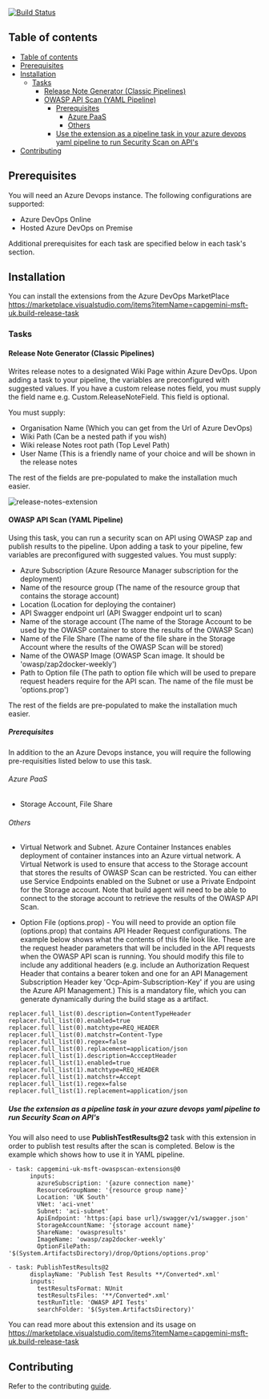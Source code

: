 [![Build Status](https://capgeminiuk.visualstudio.com/GitHub%20Support/_apis/build/status/CI-Builds/Azure%20DevOps%20Extensions/Capgemini.msft-release-extensions?branchName=master)](https://capgeminiuk.visualstudio.com/GitHub%20Support/_build/latest?definitionId=218&branchName=master)

## Table of contents

- [Table of contents](#table-of-contents)
- [Prerequisites](#prerequisites)
- [Installation](#installation)
  - [Tasks](#tasks)
    - [Release Note Generator (Classic Pipelines)](#release-note-generator-classic-pipelines)
    - [OWASP API Scan (YAML Pipeline)](#owasp-api-scan-yaml-pipeline)
      - [Prerequisites](#prerequisites-1)
        - [Azure PaaS](#azure-paas)
        - [Others](#others)
      - [Use the extension as a pipeline task in your azure devops yaml pipeline to run Security Scan on API's](#use-the-extension-as-a-pipeline-task-in-your-azure-devops-yaml-pipeline-to-run-security-scan-on-apis)
- [Contributing](#contributing)

## Prerequisites
You will need an Azure Devops instance. The following configurations are supported:
- Azure DevOps Online
- Hosted Azure DevOps on Premise

Additional prerequisites for each task are specified below in each task's section.

## Installation

You can install the extensions from the Azure DevOps MarketPlace https://marketplace.visualstudio.com/items?itemName=capgemini-msft-uk.build-release-task 

### Tasks

#### Release Note Generator (Classic Pipelines)
Writes release notes to a designated Wiki Page within Azure DevOps. Upon adding a task to your pipeline, the variables are preconfigured with suggested values. If you have a custom release notes field, you must supply the field name e.g. Custom.ReleaseNoteField. This field is optional.

You must supply:
- Organisation Name (Which you can get from the Url of Azure DevOps)
- Wiki Path (Can be a nested path if you wish)
- Wiki release Notes root path (Top Level Path)
- User Name (This is a friendly name of your choice and will be shown in the release notes

The rest of the fields are pre-populated to make the installation much easier.

![release-notes-extension](https://user-images.githubusercontent.com/22330376/129528879-1d752e28-5866-48be-9329-66989fc6d8e3.png)


#### OWASP API Scan (YAML Pipeline)

Using this task, you can run a security scan on API using OWASP zap and publish results to the pipeline. Upon adding a task to your pipeline, few variables are preconfigured with suggested values.
You must supply:
- Azure Subscription (Azure Resource Manager subscription for the deployment)
- Name of the resource group (The name of the resource group that contains the storage account)
- Location (Location for deploying the container)
- API Swagger endpoint url (API Swagger endpoint url to scan)
- Name of the storage account (The name of the Storage Account to be used by the OWASP container to store the results of the OWASP Scan)
- Name of the File Share (The name of the file share in the Storage Account where the results of the OWASP Scan will be stored)
- Name of the OWASP Image (OWASP Scan image. It should be 'owasp/zap2docker-weekly')
- Path to Option file (The path to option file which will be used to prepare request headers require for the API scan. The name of the file must be 'options.prop')

The rest of the fields are pre-populated to make the installation much easier.

##### Prerequisites
In addition to the an Azure Devops instance, you will require the following pre-requisities listed below to use this task.
###### Azure PaaS
- Storage Account, File Share
###### Others

- Virtual Network and Subnet. Azure Container Instances enables deployment of container instances into an Azure virtual network. A Virtual Network is used to ensure that access to the Storage account that stores the results of OWASP Scan can be restricted. You can either use Service Endpoints enabled on the Subnet or use a Private Endpoint for the Storage account. Note that build agent will need to be able to connect to the storage account to retrieve the results of the OWASP API Scan. 

- Option File (options.prop) - You will need to provide an option file (options.prop) that contains API Header Request configurations. The example below shows what the contents of this file look like. These are the request header parameters that will be included in the API requests when the OWASP API scan is running. You should modify this file to include any additional headers (e.g. include an Authorization Request Header that contains a bearer token and one for an API Management Subscription Header key 'Ocp-Apim-Subscription-Key' if you are using the Azure API Management.) This is a mandatory file, which you can generate dynamically during the build stage as a artifact. 

```
replacer.full_list(0).description=ContentTypeHeader 
replacer.full_list(0).enabled=true 
replacer.full_list(0).matchtype=REQ_HEADER 
replacer.full_list(0).matchstr=Content-Type 
replacer.full_list(0).regex=false 
replacer.full_list(0).replacement=application/json 
replacer.full_list(1).description=AccceptHeader 
replacer.full_list(1).enabled=true 
replacer.full_list(1).matchtype=REQ_HEADER 
replacer.full_list(1).matchstr=Accept 
replacer.full_list(1).regex=false 
replacer.full_list(1).replacement=application/json

```


#####  Use the extension as a pipeline task in your azure devops yaml pipeline to run Security Scan on API's
You will also need to use **PublishTestResults@2** task with this extension in order to publish test results after the scan is completed. Below is the example which shows how to use it in YAML pipeline.

```
- task: capgemini-uk-msft-owaspscan-extensions@0
      inputs:
        azureSubscription: '{azure connection name}'
        ResourceGroupName: '{resource group name}'
        Location: 'UK South'
        VNet: 'aci-vnet'
        Subnet: 'aci-subnet'
        ApiEndpoint: 'https:{api base url}/swagger/v1/swagger.json'
        StorageAccountName: '{storage account name}'
        ShareName: 'owaspresults'
        ImageName: 'owasp/zap2docker-weekly'
        OptionFilePath: '$(System.ArtifactsDirectory)/drop/Options/options.prop'

- task: PublishTestResults@2
      displayName: 'Publish Test Results **/Converted*.xml'
      inputs:
        testResultsFormat: NUnit
        testResultsFiles: '**/Converted*.xml'
        testRunTitle: 'OWASP API Tests'
        searchFolder: '$(System.ArtifactsDirectory)'  
```
You can read more about this extension and its usage on https://marketplace.visualstudio.com/items?itemName=capgemini-msft-uk.build-release-task  

## Contributing

Refer to the contributing [guide](./CONTRIBUTING.md).
